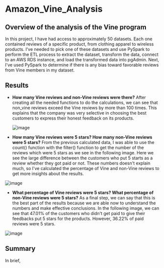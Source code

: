 # Amazon_Vine_Analysis

## Overview of the analysis of the Vine program
In this project, I have had access to approximately 50 datasets. Each one contained reviews of a specific product, from clothing apparel to wireless products. I've needed to pick one of these datasets and use PySpark to perform the ETL process to extract the dataset, transform the data, connect to an AWS RDS instance, and load the transformed data into pgAdmin. Next, I've used PySpark to determine if there is any bias toward favorable reviews from Vine members in my dataset. 

## Results
 - **How many Vine reviews and non-Vine reviews were there?**
   After creating all the needed functions to do the calculations, we can see that non_vine reviews exceed the Vine reviews by more than 100 times. This explains that the company was very selective in choosing the best customers to express their honest feedback on its products. 

   ![image](https://user-images.githubusercontent.com/80184581/128790748-ee6d1297-f175-4f6a-93a1-96bbfd3e13e8.png)

 - **How many Vine reviews were 5 stars? How many non-Vine reviews were 5 stars?**
From the previous calculated data, I was able to use the count() function with the filter() function to get the number of the reviews which were 5 stars as we see in the following image. Here we see the large difference between the customers who put 5 starts as a review whether they got paid or not. These numbers doesn't explain much, so I've calculated the percentage of Vine and non-Vine reviews to get more insights about the results.

![image](https://user-images.githubusercontent.com/80184581/128790888-e96c6143-e477-438f-b327-9dfa4f0a75fa.png)

 - **What percentage of Vine reviews were 5 stars? What percentage of non-Vine reviews were 5 stars?**
As a final step, we can say that this is the best part of the results because we are able now to understand the numbers and make effective conclusions. In the following image, we can see that 47.01% of the customers who didn't get paid to give their feedbacks put 5 stars for the products. However, 36.22% of paid reviews were 5 stars.

![image](https://user-images.githubusercontent.com/80184581/128791152-bdb178d0-32c3-4c18-a03f-3cbf2d892730.png)

## Summary
In brief, 
